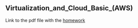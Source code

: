 Virtualization_and_Cloud_Basic_(AWS)
------------------------------------

Link to the pdf file with the [homework]()
